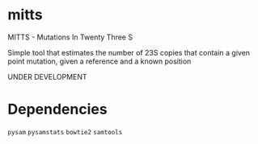 # mitts
MITTS - Mutations In Twenty Three S

Simple tool that estimates the number of 23S copies that contain a given point mutation, given a reference and a known position

UNDER DEVELOPMENT

# Dependencies

`pysam`
`pysamstats`
`bowtie2`
`samtools`
